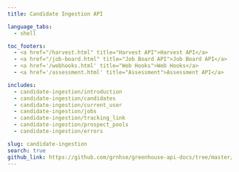 ```yaml
---
title: Candidate Ingestion API

language_tabs:
  - shell

toc_footers:
  - <a href="/harvest.html" title="Harvest API">Harvest API</a>
  - <a href="/job-board.html" title="Job Board API">Job Board API</a>
  - <a href='/webhooks.html' title="Web Hooks">Web Hooks</a>
  - <a href='/assessment.html' title="Assessment">Assessment API</a>

includes:
  - candidate-ingestion/introduction
  - candidate-ingestion/candidates
  - candidate-ingestion/current_user
  - candidate-ingestion/jobs
  - candidate-ingestion/tracking_link
  - candidate-ingestion/prospect_pools
  - candidate-ingestion/errors

slug: candidate-ingestion
search: true
github_link: https://github.com/grnhse/greenhouse-api-docs/tree/master/source/includes/candidate-ingestion
---
```

